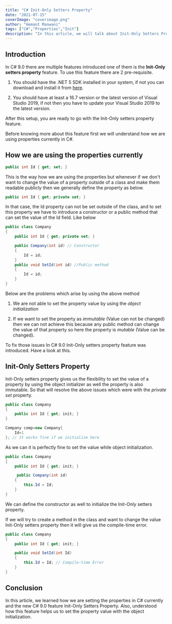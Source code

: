 ```yaml
---
title: "C# Init-Only Setters Property"
date: "2021-07-15"
coverImage: "coverimage.png"
author: "Hemant Manwani"
tags: ["C#","Properties","Init"]
description: "In this article, we will talk about Init-Only Setters Property in C#."
---
```

## Introduction
 
In C# 9.0 there are multiple features introduced one of them is the **Init-Only setters property** feature. To use this feature there are 2 pre-requisite.

1. You should have the .NET 5 SDK installed in your system, if not you can download and install it from [here](https://dotnet.microsoft.com/download/dotnet/5.0).

2. You should have at least a 16.7 version or the latest version of Visual Studio 2019, if not then you have to update your Visual Studio 2019 to the latest version.

After this setup, you are ready to go with the Init-Only setters property feature.

Before knowing more about this feature first we will understand how we are using properties currently in C#.
 
## How we are using the properties currently

```c#
public int Id { get; set; }
```

This is the way how we are using the properties but whenever if we don't want to change the value of a property outside of a class and make them readable publicly then we generally define the property as below.

```c#
public int Id { get; private set; }
```
In that case, the Id property can not be set outside of the class, and to set this property we have to introduce a constructor or a public method that can set the value of the Id field. Like below

```c#
public class Company
{
    public int Id { get; private set; }

    public Company(int id) // Constructor
    {
        Id = id;
    }
    public void SetId(int id) //Public method
    {
        Id = id;
    }
}
```
Below are the problems which arise by using the above method

1. We are not able to set the property value by using the *object initialization*

2. If we want to set the property as *immutable* (Value can not be changed) then we can not achieve this because any public method can change the value of that property so here the property is *mutable* (Value can be changed).

To fix those issues In C# 9.0 Init-Only setters property feature was introduced. Have a look at this.

## Init-Only Setters Property

Init-Only setters property gives us the flexibility to set the value of a property by using the object initializer as well the property is also immutable. So that will resolve the above issues which were with the *private set* property.

```c#
public class Company
{
    public int Id { get; init; }
}
```

```c#
Company comp=new Company{
    Id=1
}; // It works fine if we initialize here
```
As we can it is perfectly fine to set the value while object initialization.

```c#
public class Company
{
    public int Id { get; init; }

     public Company(int id)
    {
        this.Id = Id;
    }
}
```
We can define the constructor as well to initialize the Init-Only setters property. 

If we will try to create a method in the class and want to change the value Init-Only setters property then it will give us the compile-time error.

```c#
public class Company
{
    public int Id { get; init; }

    public void SetId(int Id)
    {
        this.Id = Id; // Compile-time Error
    }
}
```

## Conclusion

In this article, we learned how we are setting the properties in C# currently and the new C# 9.0 feature Init-Only Setters Property. Also, understood how this feature helps us to set the property value with the object initialization.